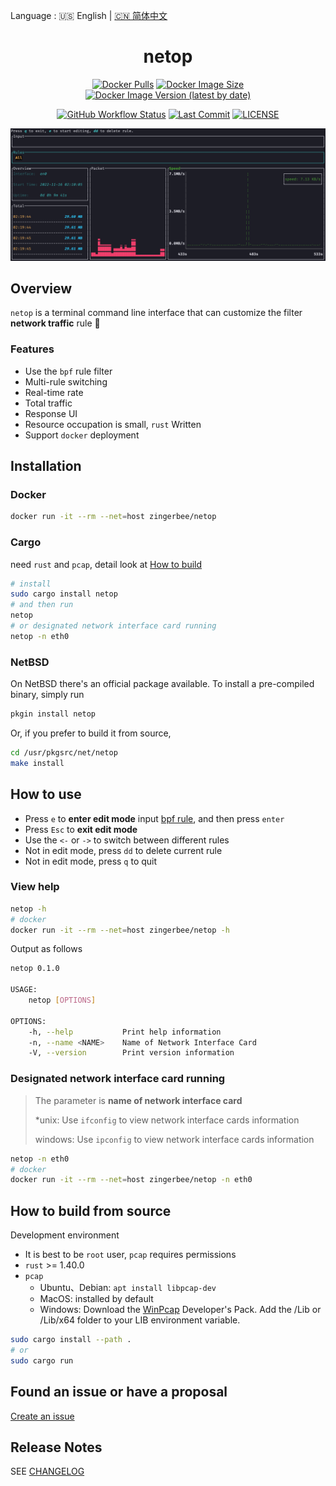 Language : 🇺🇸 English | [🇨🇳 简体中文](./README.zh-CN.md)

<h1 align="center">netop</h1>
<div align="center">

[![Docker Pulls](https://img.shields.io/docker/pulls/zingerbee/netop?style=flat-square)](https://hub.docker.com/r/zingerbee/netop)
[![Docker Image Size](https://img.shields.io/docker/image-size/zingerbee/netop?style=flat-square)](https://hub.docker.com/r/zingerbee/netop/tags)
[![Docker Image Version (latest by date)](https://img.shields.io/docker/v/zingerbee/netop?style=flat-square)](https://hub.docker.com/r/zingerbee/netop/tags)

</div>

<div align="center">

[![GitHub Workflow Status](https://img.shields.io/github/actions/workflow/status/ZingerLittleBee/netop/publish.yml?style=flat-square)](https://github.com/ZingerLittleBee/netop/actions)
[![Last Commit](https://img.shields.io/github/last-commit/ZingerLittleBee/netop?style=flat-square)](https://github.com/ZingerLittleBee/netop/commits/main)
[![LICENSE](https://img.shields.io/crates/l/netop?style=flat-square)](./LICENSE)

</div>

<div align="center">
<img src="./snapshot/dashboard.gif">
</div>

## Overview
`netop` is a terminal command line interface that can customize the filter **network traffic** rule 🎯

### Features
- Use the `bpf` rule filter
- Multi-rule switching
- Real-time rate
- Total traffic
- Response UI
- Resource occupation is small, `rust` Written
- Support `docker` deployment

## Installation

### Docker
```bash
docker run -it --rm --net=host zingerbee/netop
```


### Cargo
need `rust` and `pcap`, detail look at [How to build](#How-to-build-from-source)
```bash
# install
sudo cargo install netop
# and then run
netop
# or designated network interface card running
netop -n eth0
```

### NetBSD
On NetBSD there's an official package available.
To install a pre-compiled binary, simply run
```bash
pkgin install netop
```

Or, if you prefer to build it from source,
```bash
cd /usr/pkgsrc/net/netop
make install
```

## How to use

- Press `e` to **enter edit mode** input [bpf rule](https://biot.com/capstats/bpf.html), and then press `enter`
- Press `Esc` to **exit edit mode**
- Use the `<-` or `->` to switch between different rules
- Not in edit mode, press `dd` to delete current rule
- Not in edit mode, press `q` to quit

### View help
```bash
netop -h
# docker
docker run -it --rm --net=host zingerbee/netop -h
```
Output as follows
```bash
netop 0.1.0

USAGE:
    netop [OPTIONS]

OPTIONS:
    -h, --help           Print help information
    -n, --name <NAME>    Name of Network Interface Card
    -V, --version        Print version information
```

### Designated network interface card running
> The parameter is **name of network interface card**
>
> *unix: Use `ifconfig` to view network interface cards information
>
> windows: Use `ipconfig` to view network interface cards information
```bash
netop -n eth0
# docker
docker run -it --rm --net=host zingerbee/netop -n eth0
```

## How to build from source
Development environment
- It is best to be `root` user, `pcap` requires permissions
- `rust` >= 1.40.0
- `pcap`
    - Ubuntu、Debian: `apt install libpcap-dev`
    - MacOS: installed by default
    - Windows: Download the [WinPcap](https://www.winpcap.org/install/default.htm) Developer's Pack. Add the /Lib or /Lib/x64 folder to your LIB environment variable.

```bash
sudo cargo install --path .
# or
sudo cargo run
```

## Found an issue or have a proposal
[Create an issue](https://github.com/ZingerLittleBee/netop/issues)

## Release Notes
SEE [CHANGELOG](./CHANGELOG.md)
